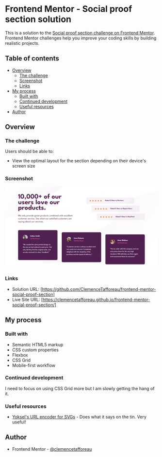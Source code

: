 # Frontend Mentor - Social proof section solution

This is a solution to the [Social proof section challenge on Frontend Mentor](https://www.frontendmentor.io/challenges/social-proof-section-6e0qTv_bA). Frontend Mentor challenges help you improve your coding skills by building realistic projects. 

## Table of contents

- [Overview](#overview)
  - [The challenge](#the-challenge)
  - [Screenshot](#screenshot)
  - [Links](#links)
- [My process](#my-process)
  - [Built with](#built-with)
  - [Continued development](#continued-development)
  - [Useful resources](#useful-resources)
- [Author](#author)

## Overview

### The challenge

Users should be able to:

- View the optimal layout for the section depending on their device's screen size

### Screenshot

![](./screenshot.png)

### Links

- Solution URL: [https://github.com/ClemenceTafforeau/frontend-mentor-social-proof-section]
- Live Site URL: [https://clemencetafforeau.github.io/frontend-mentor-social-proof-section/]

## My process

### Built with

- Semantic HTML5 markup
- CSS custom properties
- Flexbox
- CSS Grid
- Mobile-first workflow

### Continued development

I need to focus on using CSS Grid more but I am slowly getting the hang of it.

### Useful resources

- [Yoksel's URL encoder for SVGs](https://yoksel.github.io/url-encoder/) - Does what it says on the tin. Very useful!

## Author

- Frontend Mentor - [@clemencetafforeau](https://www.frontendmentor.io/profile/ClemenceTafforeau)

